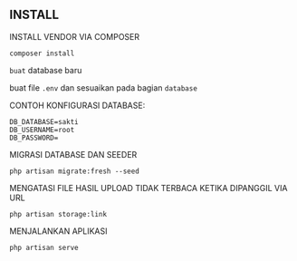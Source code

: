 ## INSTALL

INSTALL VENDOR VIA COMPOSER
```
composer install
```

`buat` database baru

buat file `.env` dan sesuaikan pada bagian `database`

CONTOH KONFIGURASI DATABASE:
```
DB_DATABASE=sakti
DB_USERNAME=root
DB_PASSWORD=
```

MIGRASI DATABASE DAN SEEDER
```
php artisan migrate:fresh --seed
```

MENGATASI FILE HASIL UPLOAD TIDAK TERBACA KETIKA DIPANGGIL VIA URL
```
php artisan storage:link
```

MENJALANKAN APLIKASI
```
php artisan serve
```
